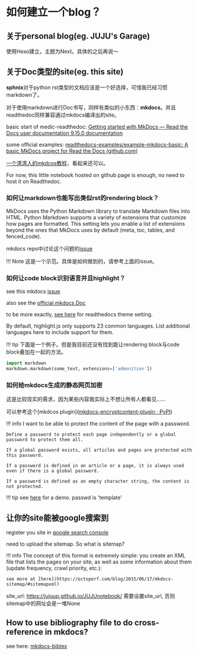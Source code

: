 # 如何建立一个blog？

## 关于personal blog(eg. JUJU's Garage)

使用Hexo建立，主题为Next。具体的之后再说～

## 关于Doc类型的site(eg. this site)

**sphnix**对于python rst类型的文档应该是一个好选择，可惜我已经习惯markdown了。

对于使用markdown进行Doc书写，同样有类似的小东西：**mkdocs**。并且readthedoc同样兼容通过mkdocs编译出的site。

basic start of medic-readthedoc: [Getting started with MkDocs — Read the Docs user documentation 9.15.0 documentation](https://docs.readthedocs.io/en/stable/intro/getting-started-with-mkdocs.html)

some official examples: [readthedocs-examples/example-mkdocs-basic: A basic MkDocs project for Read the Docs (github.com)](https://github.com/readthedocs-examples/example-mkdocs-basic/)

[一个湾湾人的mkdcos教程](https://foreachsam.github.io/book-util-mkdocs/book/content/workflow/build-site/)，看起来还可以。

For now, this little notebook hosted on github page is enough, no need to host it on Readthedoc. 

### 如何让markdown也能写出类似rst的rendering block？

MkDocs uses the Python Markdown library to translate Markdown files into HTML. Python Markdown supports a variety of extensions that customize how pages are formatted. This setting lets you enable a list of extensions beyond the ones that MkDocs uses by default (meta, toc, tables, and fenced_code).

mkdocs repo中讨论这个问题的[issue](https://github.com/mkdocs/mkdocs/issues/1659)

!!! Note
    这是一个示范。具体是如何做到的，请参考上面的issue。

### 如何让code block识别语言并且highlight？

see this mkdocs [issue](https://github.com/mkdocs/mkdocs/issues/263)

also see the [official mkdocs Doc](https://www.mkdocs.org/user-guide/writing-your-docs/)

to be more exactly, [see here](https://mkdocs.readthedocs.io/en/latest/user-guide/choosing-your-theme/#readthedocs) for readthedocs theme setting.

By default, highlight.js only supports 23 common languages. List additional languages here to include support for them.

!!! tip
    下面是一个例子。但是我目前还没有找到能让rendering block与code block叠加在一起的方法。

``` python
import markdown
markdown.markdown(some_text, extensions=['admonition'])
```

### 如何给mkdocs生成的静态网页加密

这是比较现实的需求，因为某些内容我实际上不想让所有人都看见......

可以参考这个[mkdcos plugin]([mkdocs-encryptcontent-plugin · PyPI](https://pypi.org/project/mkdocs-encryptcontent-plugin/))

!!! info
    I want to be able to protect the content of the page with a password.

    Define a password to protect each page independently or a global password to protect them all.

    If a global password exists, all articles and pages are protected with this password.

    If a password is defined in an article or a page, it is always used even if there is a global password.

    If a password is defined as an empty character string, the content is not protected.

!!! tip
    see [here](/encrypt_template) for a demo. passwd is 'template'

## 让你的site能被google搜索到

register you site in [google search console](https://search.google.com/search-console)

need to upload the sitemap. So what is sitemap?

!!! info
    The concept of this format is extremely simple: you create an XML file that lists the pages on your site, as well as some information about them (update frequency, crawl priority, etc.):

    see more at [here](https://octoperf.com/blog/2015/06/17/mkdocs-sitemap/#sitemapxml)

site_url: https://jujuup.github.io/JUJUnotebook/ 需要设置site_url, 否则sitemap中的网址会是一堆None

## How to use bibliography file to do cross-reference in mkdocs?

see here: [mkdocs-bibtex](https://pypi.org/project/mkdocs-bibtex/)